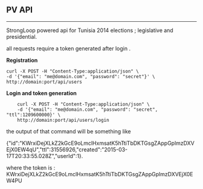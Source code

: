 ## PV API


----------
StrongLoop powered api for Tunisia 2014 elections ; legislative and presidential.

all requests require a token  generated after login .

**Registration**

```shell
curl -X POST -H "Content-Type:application/json" \
-d '{"email": "me@domain.com", "password": "secret"}' \
http://domain:port/api/users
```

**Login and token generation**

```shell
    curl -X POST -H "Content-Type:application/json" \
    -d '{"email": "me@domain.com", "password": "secret", "ttl":1209600000}' \
    http://domain:port/api/users/login
```
the output of that command will be something like

{"id":"KWrxiDejXLkZ2kGcE9oLmclHxmsatK5hTtiTbDKTGsgZAppGplmzDXVEjX0EW4qU","ttl":31556926,"created":"2015-03-17T20:33:55.028Z","userId":1}.

where the token is : KWrxiDejXLkZ2kGcE9oLmclHxmsatK5hTtiTbDKTGsgZAppGplmzDXVEjX0EW4PU
